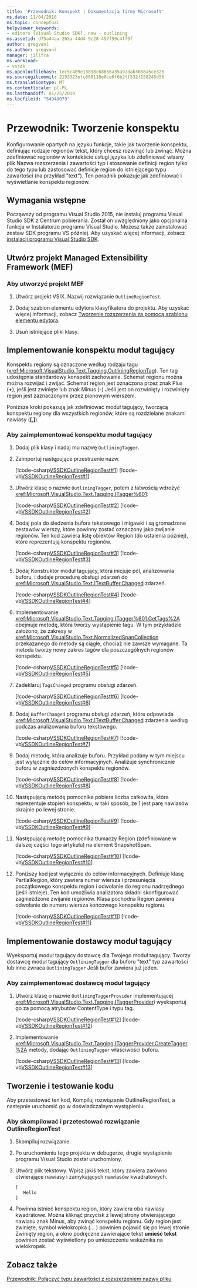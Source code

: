 ```yaml
---
title: 'Przewodnik: Konspekt | Dokumentacja firmy Microsoft'
ms.date: 11/04/2016
ms.topic: conceptual
helpviewer_keywords:
- editors [Visual Studio SDK], new - outlining
ms.assetid: d75a44aa-265a-44d4-9c28-457f59c4ff9f
author: gregvanl
ms.author: gregvanl
manager: jillfra
ms.workload:
- vssdk
ms.openlocfilehash: 1ec5c409e13838c68656a35a92dab3688a5ce326
ms.sourcegitcommit: 2193323efc608118e0ce6f6b2ff532f158245d56
ms.translationtype: MT
ms.contentlocale: pl-PL
ms.lasthandoff: 01/25/2019
ms.locfileid: "54948079"
---
```

# <a name="walkthrough-outlining"></a>Przewodnik: Tworzenie konspektu
Konfigurowanie opartych na języku funkcje, takie jak tworzenie konspektu, definiując rodzaje regionów tekst, który chcesz rozwinąć lub zwinąć. Można zdefiniować regionów w kontekście usługi języka lub zdefiniować własny plik Nazwa rozszerzenia i zawartości typ i stosowanie definicji region tylko do tego typu lub zastosować definicje region do istniejącego typu zawartości (na przykład "text"). Ten poradnik pokazuje jak zdefiniować i wyświetlanie konspektu regionów.  
  
## <a name="prerequisites"></a>Wymagania wstępne  
 Począwszy od programu Visual Studio 2015, nie instaluj programu Visual Studio SDK z Centrum pobierania. Został on uwzględniony jako opcjonalna funkcja w Instalatorze programu Visual Studio. Możesz także zainstalować zestaw SDK programu VS później. Aby uzyskać więcej informacji, zobacz [instalacji programu Visual Studio SDK](../extensibility/installing-the-visual-studio-sdk.md).  
  
## <a name="create-a-managed-extensibility-framework-mef-project"></a>Utwórz projekt Managed Extensibility Framework (MEF)  
  
### <a name="to-create-a-mef-project"></a>Aby utworzyć projekt MEF  
  
1.  Utwórz projekt VSIX. Nazwij rozwiązanie `OutlineRegionTest`.  
  
2.  Dodaj szablon elementu edytora klasyfikatora do projektu. Aby uzyskać więcej informacji, zobacz [Tworzenie rozszerzenia za pomocą szablonu elementu edytora](../extensibility/creating-an-extension-with-an-editor-item-template.md).  
  
3.  Usuń istniejące pliki klasy.  
  
## <a name="implement-an-outlining-tagger"></a>Implementowanie konspektu moduł tagujący  
 Konspektu regiony są oznaczone według rodzaju tagu (<xref:Microsoft.VisualStudio.Text.Tagging.OutliningRegionTag>). Ten tag udostępnia standardowy konspekt zachowanie. Schemat regionu można można rozwijać i zwijać. Schemat region jest oznaczona przez znak Plus (**+**), jeśli jest zwinięte lub znak Minus (**-**) Jeśli jest on rozwinięty i rozwinięty region jest zaznaczonymi przez pionowym wierszem.  
  
 Poniższe kroki pokazują jak zdefiniować moduł tagujący, tworzącą konspektu regiony dla wszystkich regionów, które są rozdzielane znakami nawiasy (**[**,**]**).  
  
### <a name="to-implement-an-outlining-tagger"></a>Aby zaimplementować konspektu moduł tagujący  
  
1.  Dodaj plik klasy i nadaj mu nazwę `OutliningTagger`.  
  
2.  Zaimportuj następujące przestrzenie nazw.  
  
     [!code-csharp[VSSDKOutlineRegionTest#1](../extensibility/codesnippet/CSharp/walkthrough-outlining_1.cs)]
     [!code-vb[VSSDKOutlineRegionTest#1](../extensibility/codesnippet/VisualBasic/walkthrough-outlining_1.vb)]  
  
3.  Utwórz klasę o nazwie `OutliningTagger`, potem z łatwością wdrożyć <xref:Microsoft.VisualStudio.Text.Tagging.ITagger%601>:  
  
     [!code-csharp[VSSDKOutlineRegionTest#2](../extensibility/codesnippet/CSharp/walkthrough-outlining_2.cs)]
     [!code-vb[VSSDKOutlineRegionTest#2](../extensibility/codesnippet/VisualBasic/walkthrough-outlining_2.vb)]  
  
4.  Dodaj pola do śledzenia bufora tekstowego i migawki i są gromadzone zestawów wierszy, które powinny zostać oznaczony jako zwijanie regionów. Ten kod zawiera listę obiektów Region (do ustalenia później), które reprezentują konspektu regionów.  
  
     [!code-csharp[VSSDKOutlineRegionTest#3](../extensibility/codesnippet/CSharp/walkthrough-outlining_3.cs)]
     [!code-vb[VSSDKOutlineRegionTest#3](../extensibility/codesnippet/VisualBasic/walkthrough-outlining_3.vb)]  
  
5.  Dodaj Konstruktor moduł tagujący, która inicjuje pól, analizowania buforu, i dodaje procedurę obsługi zdarzeń do <xref:Microsoft.VisualStudio.Text.ITextBuffer.Changed> zdarzeń.  
  
     [!code-csharp[VSSDKOutlineRegionTest#4](../extensibility/codesnippet/CSharp/walkthrough-outlining_4.cs)]
     [!code-vb[VSSDKOutlineRegionTest#4](../extensibility/codesnippet/VisualBasic/walkthrough-outlining_4.vb)]  
  
6.  Implementowanie <xref:Microsoft.VisualStudio.Text.Tagging.ITagger%601.GetTags%2A> obejmuje metodę, która tworzy wystąpienie tagu. W tym przykładzie założono, że zakresy w <xref:Microsoft.VisualStudio.Text.NormalizedSpanCollection> przekazanego do metody są ciągłe, chociaż nie zawsze wymagane. Ta metoda tworzy nowy zakres tagów dla poszczególnych regionów konspektu.  
  
     [!code-csharp[VSSDKOutlineRegionTest#5](../extensibility/codesnippet/CSharp/walkthrough-outlining_5.cs)]
     [!code-vb[VSSDKOutlineRegionTest#5](../extensibility/codesnippet/VisualBasic/walkthrough-outlining_5.vb)]  
  
7.  Zadeklaruj `TagsChanged` programu obsługi zdarzeń.  
  
     [!code-csharp[VSSDKOutlineRegionTest#6](../extensibility/codesnippet/CSharp/walkthrough-outlining_6.cs)]
     [!code-vb[VSSDKOutlineRegionTest#6](../extensibility/codesnippet/VisualBasic/walkthrough-outlining_6.vb)]  
  
8.  Dodaj `BufferChanged` programu obsługi zdarzeń, które odpowiada <xref:Microsoft.VisualStudio.Text.ITextBuffer.Changed> zdarzenia według podczas analizowania buforu tekstowego.  
  
     [!code-csharp[VSSDKOutlineRegionTest#7](../extensibility/codesnippet/CSharp/walkthrough-outlining_7.cs)]
     [!code-vb[VSSDKOutlineRegionTest#7](../extensibility/codesnippet/VisualBasic/walkthrough-outlining_7.vb)]  
  
9. Dodaj metodę, która analizuje buforu. Przykład podany w tym miejscu jest wyłącznie do celów informacyjnych. Analizuje synchronicznie buforu w zagnieżdżonych konspektu regionów.  
  
     [!code-csharp[VSSDKOutlineRegionTest#8](../extensibility/codesnippet/CSharp/walkthrough-outlining_8.cs)]
     [!code-vb[VSSDKOutlineRegionTest#8](../extensibility/codesnippet/VisualBasic/walkthrough-outlining_8.vb)]  
  
10. Następującą metodę pomocnika pobiera liczba całkowita, która reprezentuje stopień konspektu, w taki sposób, że 1 jest parę nawiasów skrajnie po lewej stronie.  
  
     [!code-csharp[VSSDKOutlineRegionTest#9](../extensibility/codesnippet/CSharp/walkthrough-outlining_9.cs)]
     [!code-vb[VSSDKOutlineRegionTest#9](../extensibility/codesnippet/VisualBasic/walkthrough-outlining_9.vb)]  
  
11. Następującą metodę pomocnika tłumaczy Region (zdefiniowane w dalszej części tego artykułu) na element SnapshotSpan.  
  
     [!code-csharp[VSSDKOutlineRegionTest#10](../extensibility/codesnippet/CSharp/walkthrough-outlining_10.cs)]
     [!code-vb[VSSDKOutlineRegionTest#10](../extensibility/codesnippet/VisualBasic/walkthrough-outlining_10.vb)]  
  
12. Poniższy kod jest wyłącznie do celów informacyjnych. Definiuje klasę PartialRegion, który zawiera numer wiersza i przesunięcia początkowego konspektu region i odwołanie do regionu nadrzędnego (jeśli istnieje). Ten kod umożliwia analizatora składni skonfigurować zagnieżdżone zwijanie regionów. Klasa pochodna Region zawiera odwołanie do numeru wiersza końcowego konspektu regionu.  
  
     [!code-csharp[VSSDKOutlineRegionTest#11](../extensibility/codesnippet/CSharp/walkthrough-outlining_11.cs)]
     [!code-vb[VSSDKOutlineRegionTest#11](../extensibility/codesnippet/VisualBasic/walkthrough-outlining_11.vb)]  
  
## <a name="implement-a-tagger-provider"></a>Implementowanie dostawcy moduł tagujący  
 Wyeksportuj moduł tagujący dostawcę dla Twojego moduł tagujący. Tworzy dostawcę moduł tagujący `OutliningTagger` dla buforu "text" typ zawartości lub inne zwraca `OutliningTagger` Jeśli bufor zawiera już jeden.  
  
### <a name="to-implement-a-tagger-provider"></a>Aby zaimplementować dostawcę moduł tagujący  
  
1.  Utwórz klasę o nazwie `OutliningTaggerProvider` implementującej <xref:Microsoft.VisualStudio.Text.Tagging.ITaggerProvider>i wyeksportuj go za pomocą atrybutów ContentType i typu tag.  
  
     [!code-csharp[VSSDKOutlineRegionTest#12](../extensibility/codesnippet/CSharp/walkthrough-outlining_12.cs)]
     [!code-vb[VSSDKOutlineRegionTest#12](../extensibility/codesnippet/VisualBasic/walkthrough-outlining_12.vb)]  
  
2.  Implementowanie <xref:Microsoft.VisualStudio.Text.Tagging.ITaggerProvider.CreateTagger%2A> metody, dodając `OutliningTagger` właściwości buforu.  
  
     [!code-csharp[VSSDKOutlineRegionTest#13](../extensibility/codesnippet/CSharp/walkthrough-outlining_13.cs)]
     [!code-vb[VSSDKOutlineRegionTest#13](../extensibility/codesnippet/VisualBasic/walkthrough-outlining_13.vb)]  
  
## <a name="build-and-test-the-code"></a>Tworzenie i testowanie kodu  
 Aby przetestować ten kod, Kompiluj rozwiązanie OutlineRegionTest, a następnie uruchomić go w doświadczalnym wystąpieniu.  
  
### <a name="to-build-and-test-the-outlineregiontest-solution"></a>Aby skompilować i przetestować rozwiązanie OutlineRegionTest  
  
1.  Skompiluj rozwiązanie.  
  
2.  Po uruchomieniu tego projektu w debugerze, drugie wystąpienie programu Visual Studio został uruchomiony.  
  
3.  Utwórz plik tekstowy. Wpisz jakiś tekst, który zawiera zarówno otwierające nawiasy i zamykających nawiasów kwadratowych.  
  
    ```  
    [  
       Hello  
    ]  
    ```  
  
4.  Powinna istnieć konspektu region, który zawiera oba nawiasy kwadratowe. Można kliknąć przycisk z lewej strony otwierającego nawiasu znak Minus, aby zwinąć konspektu regionu. Gdy region jest zwinięte, symbol wielokropka (*...* ) powinien pojawić się po lewej stronie Zwinięty region, a okno podręczne zawierające tekst **umieść tekst** powinien zostać wyświetlony po umieszczeniu wskaźnika na wielokropek.  
  
## <a name="see-also"></a>Zobacz także  
 [Przewodnik: Połączyć typu zawartości z rozszerzeniem nazwy pliku](../extensibility/walkthrough-linking-a-content-type-to-a-file-name-extension.md)